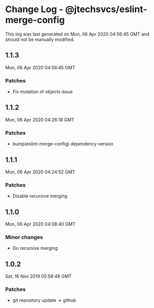 # Change Log - @jtechsvcs/eslint-merge-config

This log was last generated on Mon, 06 Apr 2020 04:56:45 GMT and should not be manually modified.

## 1.1.3
Mon, 06 Apr 2020 04:56:45 GMT

### Patches

- Fix mutation of objects issue

## 1.1.2
Mon, 06 Apr 2020 04:26:18 GMT

### Patches

- bump(eslint-merge-config) dependency version

## 1.1.1
Mon, 06 Apr 2020 04:24:52 GMT

### Patches

- Disable recursive merging

## 1.1.0
Mon, 06 Apr 2020 04:08:40 GMT

### Minor changes

- Do recursive merging

## 1.0.2
Sat, 16 Nov 2019 05:58:48 GMT

### Patches

- git repository update -> github

